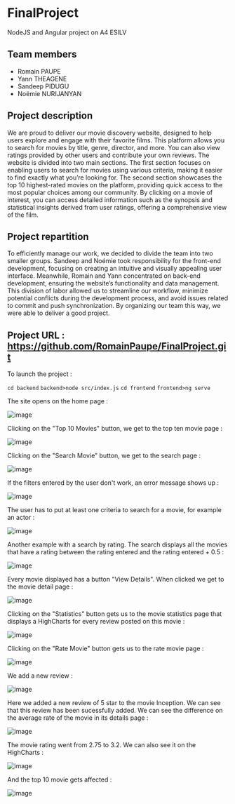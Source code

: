 # FinalProject
NodeJS and Angular project on A4 ESILV

## Team members
- Romain PAUPE
- Yann THEAGENE
- Sandeep PIDUGU
- Noëmie NURIJANYAN

## Project description
We are proud to deliver our movie discovery website, designed to help users explore and engage with their favorite films. This platform allows you to search for movies by title, genre, director, and more. You can also view ratings provided by other users and contribute your own reviews. The website is divided into two main sections. The first section focuses on enabling users to search for movies using various criteria, making it easier to find exactly what you’re looking for. The second section showcases the top 10 highest-rated movies on the platform, providing quick access to the most popular choices among our community. By clicking on a movie of interest, you can access detailed information such as the synopsis and statistical insights derived from user ratings, offering a comprehensive view of the film.

## Project repartition
To efficiently manage our work, we decided to divide the team into two smaller groups. Sandeep and Noémie took responsibility for the front-end development, focusing on creating an intuitive and visually appealing user interface. Meanwhile, Romain and Yann concentrated on back-end development, ensuring the website’s functionality and data management. This division of labor allowed us to streamline our workflow, minimize potential conflicts during the development process, and avoid issues related to commit and push synchronization. By organizing our team this way, we were able to deliver a good project.

## Project URL : https://github.com/RomainPaupe/FinalProject.git

To launch the project : 

`cd backend`
`backend>node src/index.js`
`cd frontend`
`frontend>ng serve`

The site opens on the home page : 

![image](https://github.com/user-attachments/assets/4c1b6b1d-af0f-4dfa-920e-f95d141026d6)

Clicking on the "Top 10 Movies" button, we get to the top ten movie page : 

![image](https://github.com/user-attachments/assets/87ede5e6-5a8a-4f7d-b946-117532da2434)

Clicking on the "Search Movie" button, we get to the search page : 

![image](https://github.com/user-attachments/assets/c537feaf-567e-4b12-8064-e2af2388f803)

If the filters entered by the user don't work, an error message shows up :

![image](https://github.com/user-attachments/assets/f2481a24-04c1-45fe-abe7-78c6c57da06c)

The user has to put at least one criteria to search for a movie, for example an actor : 

![image](https://github.com/user-attachments/assets/82f7d410-c0ec-4427-b02c-e5168eba4fbb)

Another example with a search by rating. The search displays all the movies that have a rating between the rating entered and the rating entered + 0.5 :

![image](https://github.com/user-attachments/assets/7e6356cc-0993-40cd-ab5b-76bdd2bb0a9a)

Every movie displayed has a button "View Details". When clicked we get to the movie detail page : 

![image](https://github.com/user-attachments/assets/96d3aa2a-22a7-4601-883b-8bdb7c245c8a)

Clicking on the "Statistics" button gets us to the movie statistics page that displays a HighCharts for every review posted on this movie : 

![image](https://github.com/user-attachments/assets/69d8aabc-5ad2-4652-837f-bd9b7b894f3a)

Clicking on the "Rate Movie" button gets us to the rate movie page : 

![image](https://github.com/user-attachments/assets/64c16921-41ad-42e2-8e9f-94d72a8f5614)

We add a new review : 

![image](https://github.com/user-attachments/assets/16dae4e0-7eed-4c14-8f3a-922c3d39cc0c)

Here we added a new review of 5 star to the movie Inception. We can see that this review has been sucessfully added. We can see the difference on the average rate of the movie in its details page : 

![image](https://github.com/user-attachments/assets/c6fca393-cfbe-4b9d-b32d-fb972e3a0908)

The movie rating went from 2.75 to 3.2. We can also see it on the HighCharts : 

![image](https://github.com/user-attachments/assets/0b31b9b0-9fcb-44f9-b97e-c785f6105ba8)

And the top 10 movie gets affected : 

![image](https://github.com/user-attachments/assets/666bcb82-4a8b-4319-be4c-bbc3a03db376)



